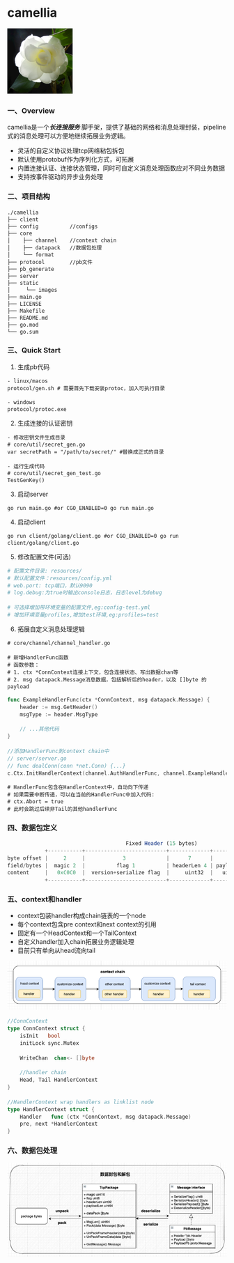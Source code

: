 # camellia
<!-- ![img.png](static/images/logo.png) -->

<img src="resources/static/images/logo.png" alt="山茶花" width="150" height="150" align="bottom" />

### 一、Overview
camellia是一个***长连接服务*** 脚手架，提供了基础的网络和消息处理封装，pipeline式的消息处理可以方便地继续拓展业务逻辑。
- 灵活的自定义协议处理tcp网络粘包拆包
- 默认使用protobuf作为序列化方式，可拓展
- 内置连接认证、连接状态管理，同时可自定义消息处理函数应对不同业务数据
- 支持按事件驱动的异步业务处理

### 二、项目结构

```plain
./camellia
├── client
├── config          //configs
├── core
│    ├── channel    //context chain
│    ├── datapack   //数据包处理
│    └── format
├── protocol        //pb文件
├── pb_generate
├── server
├── static
│     └── images
├── main.go
├── LICENSE
├── Makefile
├── README.md
├── go.mod
└── go.sum
```
### 三、Quick Start
1. 生成pb代码
```shell
- linux/macos
protocol/gen.sh # 需要首先下载安装protoc，加入可执行目录

- windows
protocol/protoc.exe
```
2. 生成连接的认证密钥
```shell
- 修改密钥文件生成目录
# core/util/secret_gen.go
var secretPath = "/path/to/secret/" #替换成正式的目录

- 运行生成代码
# core/util/secret_gen_test.go
TestGenKey()
```

3. 启动server
```shell
go run main.go #or CGO_ENABLED=0 go run main.go
```
4. 启动client
```shell
go run client/golang/client.go #or CGO_ENABLED=0 go run client/golang/client.go
```

5. 修改配置文件(可选)
```yaml
# 配置文件目录: resources/
# 默认配置文件：resources/config.yml
# web.port: tcp端口，默认9090
# log.debug:为true时输出console日志，日志level为debug

# 可选择增加带环境变量的配置文件,eg:config-test.yml
# 增加环境变量profiles,增加test环境,eg:profiles=test
```

6. 拓展自定义消息处理逻辑
```shell
# core/channel/channel_handler.go

# 新增HandlerFunc函数
# 函数参数：
# 1. ctx *ConnContext连接上下文，包含连接状态、写出数据chan等
# 2. msg datapack.Message消息数据，包括解析后的header，以及 []byte 的payload
```
```go
func ExampleHandlerFunc(ctx *ConnContext, msg datapack.Message) {
	header := msg.GetHeader()
	msgType := header.MsgType
	
	// ...其他代码
}

//添加HandlerFunc到context chain中
// server/server.go
// func dealConn(conn *net.Conn) {...}
c.Ctx.InitHandlerContext(channel.AuthHandlerFunc, channel.ExampleHandlerFunc, channel.DispatchHandlerFunc)
```
```shell
# HandlerFunc包含在HandlerContext中，自动向下传递
# 如果需要中断传递，可以在当前的HandlerFunc中加入代码: 
# ctx.Abort = true
# 此时会跳过后续非Tail的其他handlerFunc
```

### 四、数据包定义

```javascript
                                      Fixed Header (15 bytes)                                             Actual Content
            +-----------+--------------------------+-------------+--------------+      +-----------------------+-------------------------------+
byte offset |     2     |            3             |      7      |      15      |      |    15 + headerLen     |  15 + headerLen + payloadLen  |
field/bytes |  magic 2  |          flag 1          | headerLen 4 | payloadLen 8 |----->|    Variable Header    |             Payload           |
content     |   0xC0C0  |  version+serialize flag  |     uint32  |   uint64     |      |   msgType,userInfo... |         "HELLO, WORLD"        |
            +-----------+--------------------------+-------------+--------------+      +-----------------------+-------------------------------+
```

### 五、context和handler
- context包装handler构成chain链表的一个node
- 每个context包含pre context和next context的引用
- 固定有一个HeadContext和一个TailContext
- 自定义handler加入chain拓展业务逻辑处理
- 目前只有单向从head流向tail

![img.png](resources/static/images/context_chain.png)
```go
//ConnContext 
type ConnContext struct {
	isInit   bool
	initLock sync.Mutex

	WriteChan  chan<- []byte

	//handler chain
	Head, Tail HandlerContext
}

//HandlerContext wrap handlers as linklist node
type HandlerContext struct {
	Handler   func (ctx *ConnContext, msg datapack.Message)
	pre, next *HandlerContext
}

```

### 六、数据包处理
![img.png](resources/static/images/datapack.png)
